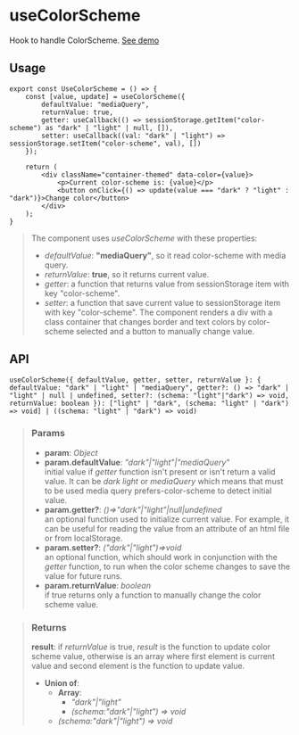 # useColorScheme
Hook to handle ColorScheme. [See demo](https://nDriaDev.io/react-tools/#/hooks/api-dom/useColorScheme)

## Usage

```tsx
export const UseColorScheme = () => {
	const [value, update] = useColorScheme({
		defaultValue: "mediaQuery",
		returnValue: true,
		getter: useCallback(() => sessionStorage.getItem("color-scheme") as "dark" | "light" | null, []),
		setter: useCallback((val: "dark" | "light") => sessionStorage.setItem("color-scheme", val), [])
	});

	return (
		<div className="container-themed" data-color={value}>
			<p>Current color-scheme is: {value}</p>
			<button onClick={() => update(value === "dark" ? "light" : "dark")}>Change color</button>
		</div>
	);
}
```

> The component uses _useColorScheme_ with these properties:
> - _defaultValue_: __"mediaQuery"__, so it read color-scheme with media query.
> - _returnValue_: __true__, so it returns current value.
> - _getter_: a function that returns value from sessionStorage item with key "color-scheme".
> - _setter_: a function that save current value to sessionStorage item with key "color-scheme".
> The component renders a div with a class container that changes border and text colors by color-scheme selected and a button to manually change value.


## API

```tsx
useColorScheme({ defaultValue, getter, setter, returnValue }: { defaultValue: "dark" | "light" | "mediaQuery", getter?: () => "dark" | "light" | null | undefined, setter?: (schema: "light"|"dark") => void, returnValue: boolean }): ["light" | "dark", (schema: "light" | "dark") => void] | ((schema: "light" | "dark") => void)
```

> ### Params
>
> - __param__: _Object_
> - __param.defaultValue__: _"dark"|"light"|"mediaQuery"_  
initial value if _getter_ function isn't present or isn't return a valid value. It can be _dark_ _light_ or _mediaQuery_ which means that must to be used media query prefers-color-scheme to detect initial value.
> - __param.getter?__: _()=>"dark"|"light"|null|undefined_  
an optional function used to initialize current value. For example, it can be useful for reading the value from an attribute of an html file or from localStorage.
> - __param.setter?__: _("dark"|"light")=>void_  
an optional function, which should work in conjunction with the _getter_ function, to run when the color scheme changes to save the value for future runs.
> - __param.returnValue__: _boolean_  
if true returns only a function to manually change the color scheme value.
>

> ### Returns
>
> __result__: if _returnValue_ is true, _result_ is the function to update color scheme value, otherwise is an array where first element is current value and second element is the function to update value.
> - __Union of__:  
>     - __Array__:  
>         - _"dark"|"light"_  
>         - _(schema:"dark"|"light") => void_  
>     - _(schema:"dark"|"light") => void_  
>